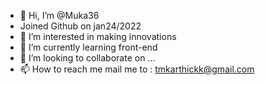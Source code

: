 - 👋 Hi, I’m @Muka36
- Joined Github on jan24/2022
- 👀 I’m interested in making innovations
- 🌱 I’m currently learning front-end
- 💞️ I’m looking to collaborate on ...
- 📫 How to reach me mail me to : tmkarthickk@gmail.com

<!---
Muka36/Muka36 is a ✨ special ✨ repository because its `README.md` (this file) appears on your GitHub profile.
You can click the Preview link to take a look at your changes.
--->
